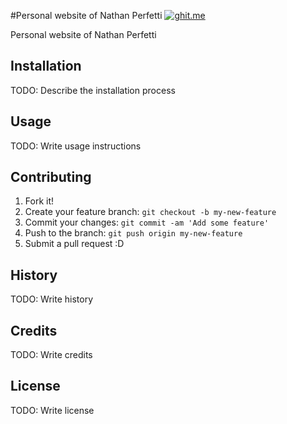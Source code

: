 #Personal website of Nathan Perfetti [![ghit.me](https://ghit.me/badge.svg?repo=perfettiful/perfettiful.github.io)](https://ghit.me/repo/perfettiful/perfettiful.github.io)

  
Personal website of Nathan Perfetti

## Installation

TODO: Describe the installation process

## Usage

TODO: Write usage instructions

## Contributing

1. Fork it!
2. Create your feature branch: `git checkout -b my-new-feature`
3. Commit your changes: `git commit -am 'Add some feature'`
4. Push to the branch: `git push origin my-new-feature`
5. Submit a pull request :D

## History

TODO: Write history

## Credits

TODO: Write credits

## License

TODO: Write license
